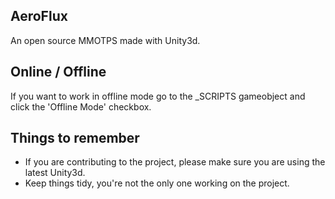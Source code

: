 ## AeroFlux

An open source MMOTPS made with Unity3d.



## Online / Offline

If you want to work in offline mode go to the _SCRIPTS gameobject and click the 'Offline Mode' checkbox.


## Things to remember

- If you are contributing to the project, please make sure you are using the latest Unity3d.
- Keep things tidy, you're not the only one working on the project.
